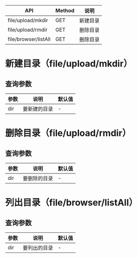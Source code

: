 | API                  | Method | 说明     |
| -------------------- | ------ | -------- |
| file/upload/mkdir    | GET    | 新建目录 |
| file/upload/rmdir    | GET    | 删除目录 |
| file/browser/listAll | GET    | 删除目录 |

# 新建目录（file/upload/mkdir）

## 查询参数

| 参数 | 说明         | 默认值 |
| ---- | ------------ | ------ |
| dir  | 要新建的目录 | -      |

# 删除目录（file/upload/rmdir）

## 查询参数

| 参数 | 说明         | 默认值 |
| ---- | ------------ | ------ |
| dir  | 要删除的目录 | -      |

# 列出目录（file/browser/listAll）

## 查询参数

| 参数 | 说明         | 默认值 |
| ---- | ------------ | ------ |
| dir  | 要列出的目录 | -      |
